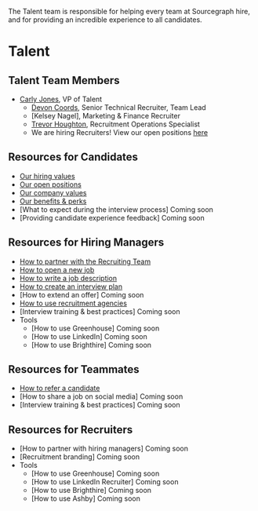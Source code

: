 The Talent team is responsible for helping every team at Sourcegraph hire, and for providing an incredible experience to all candidates. 

# Talent

## Talent Team Members
- [Carly Jones](../company/team/index.md#carly-jones-she-her), VP of Talent
    - [Devon Coords](../company/team/index.md#devon-coords-she-her), Senior Technical Recruiter, Team Lead
    - [Kelsey Nagel], Marketing & Finance Recruiter 
    - [Trevor Houghton](../company/team/index.md#trevor-houghton-he-him), Recruitment Operations Specialist
    - We are hiring Recruiters!  View our open positions [here](https://boards.greenhouse.io/sourcegraph91)

## Resources for Candidates
- [Our hiring values](https://about.sourcegraph.com/handbook/talent/hiring)
- [Our open positions](https://boards.greenhouse.io/sourcegraph91)
- [Our company values](https://about.sourcegraph.com/handbook/company/values)
- [Our benefits & perks](https://about.sourcegraph.com/handbook/people-ops/benefits-and-perks)
- [What to expect during the interview process] Coming soon
- [Providing candidate experience feedback] Coming soon

## Resources for Hiring Managers
- [How to partner with the Recruiting Team](https://about.sourcegraph.com/handbook/talent/hiring/how_recruiting_interfaces_with_hiring_managers)
- [How to open a new job](https://docs.google.com/forms/d/1ju9waV4k_TpYMGmYZaH5eA2swkuvIthLFKQCzqrRUZM/edit)
- [How to write a job description](https://docs.google.com/document/d/1rJAYyARbegvvH_e-VTrHoFhU9cDG5WfHov3L12NeCO8/edit)
- [How to create an interview plan](https://docs.google.com/spreadsheets/d/1pMG_K3pf_pP_AIvy8jjOKc-h6htDJ5QkvEMD3prAQ5Y/edit#gid=1566158302)
- [How to extend an offer] Coming soon
- [How to use recruitment agencies](https://about.sourcegraph.com/handbook/talent/hiring)
- [Interview training & best practices] Coming soon
- Tools
   - [How to use Greenhouse] Coming soon
   - [How to use LinkedIn] Coming soon
   - [How to use Brighthire] Coming soon 

## Resources for Teammates 
- [How to refer a candidate](https://vimeo.com/163888438)
- [How to share a job on social media] Coming soon
- [Interview training & best practices] Coming soon

## Resources for Recruiters 
- [How to partner with hiring managers] Coming soon 
- [Recruitment branding] Coming soon
- Tools
   - [How to use Greenhouse] Coming soon
   - [How to use LinkedIn Recruiter] Coming soon
   - [How to use Brighthire] Coming soon
   - [How to use Ashby] Coming soon
